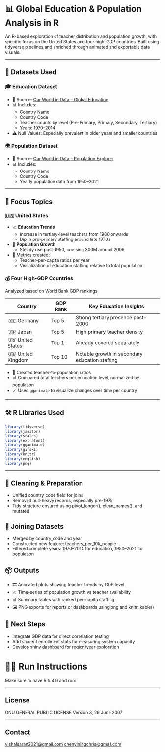 # 📊 Global Education & Population Analysis in R

An R-based exploration of teacher distribution and population growth, with specific focus on the United States and four high-GDP countries. Built using tidyverse pipelines and enriched through animated and exportable data visuals.

---

## 📂 Datasets Used

### 🎓 Education Dataset

- 🔗 Source: [Our World in Data – Global Education](https://ourworldindata.org/global-education)
- 📊 Includes: 
  - Country Name
  - Country Code
  - Teacher counts by level (Pre-Primary, Primary, Secondary, Tertiary)
  - Years: 1970–2014
- ⚠️ Null Values: Especially prevalent in older years and smaller countries

### 🌍 Population Dataset

- 🔗 Source: [Our World in Data – Population Explorer](https://ourworldindata.org/explorers/population-and-demography)
- 📊 Includes:
  - Country Name
  - Country Code
  - Yearly population data from 1950–2021

---

## 📘 Focus Topics

### 🇺🇸 United States

- 📈 **Education Trends**
  - Increase in tertiary-level teachers from 1980 onwards
  - Dip in pre-primary staffing around late 1970s
- 👥 **Population Growth**
  - Steady rise post-1950, crossing 300M around 2006
- 🧮 Metrics created:
  - Teacher-per-capita ratios per year
  - Visualization of education staffing relative to total population

### 💰 Four High-GDP Countries

Analyzed based on World Bank GDP rankings:

| Country       | GDP Rank | Key Education Insights |
|---------------|----------|-------------------------|
| 🇩🇪 Germany     | Top 5    | Strong tertiary presence post-2000 |
| 🇯🇵 Japan       | Top 5    | High primary teacher density |
| 🇺🇸 United States | Top 1    | Already covered separately |
| 🇬🇧 United Kingdom | Top 10   | Notable growth in secondary education staffing |

- 🧮 Created teacher-to-population ratios
- 📊 Compared total teachers per education level, normalized by population
- 🪄 Used `gganimate` to visualize changes over time per country

---

## 🛠️ R Libraries Used

```r
library(tidyverse)
library(janitor)
library(scales)
library(extrafont)
library(gganimate)
library(gifski)
library(knitr)
library(english)
library(png)
```

---

## 🧼 Cleaning & Preparation
- Unified country_code field for joins
- Removed null-heavy records, especially pre-1975
- Tidy structure ensured using pivot_longer(), clean_names(), and mutate()

## 🔗 Joining Datasets
- Merged by country_code and year
- Constructed new feature: teachers_per_10k_people
- Filtered complete years: 1970–2014 for education, 1950–2021 for population

## 📦 Outputs

- 🎞️ Animated plots showing teacher trends by GDP level
- 📈 Time-series of population growth vs teacher availability
- 📊 Summary tables with ranked per-capita staffing
- 🖼 PNG exports for reports or dashboards using png and knitr::kable()

## 🚀 Next Steps
- Integrate GDP data for direct correlation testing
- Add student enrollment stats for measuring system capacity
- Develop shiny dashboard for region/year exploration

# 🧑‍💻 Run Instructions
Make sure to have R ≥ 4.0 and run:

---

## License
GNU GENERAL PUBLIC LICENSE
Version 3, 29 June 2007

---

## Contact
vishalsaran2021@gmail.com
chenyiningchris@gmail.com
